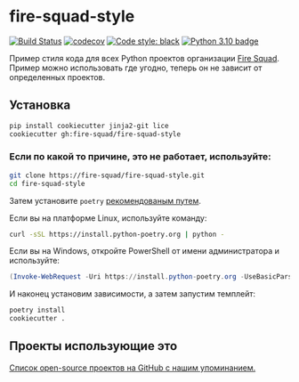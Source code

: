 # fire-squad-style

[![Build Status](https://github.com/fire-squad/fire-squad-style/actions/workflows/test.yml/badge.svg?branch=master)](https://github.com/fire-squad/fire-squad-style/actions?query=workflow%3Atest)
[![codecov](https://codecov.io/gh/fire-squad/fire-squad-style/branch/master/graph/badge.svg)](https://codecov.io/gh/fire-squad/fire-squad-style)
[![Code style: black](https://img.shields.io/badge/code%20style-black-000000.svg)](https://github.com/psf/black)
[![Python 3.10 badge](https://img.shields.io/badge/python-3.10-blue)](https://www.python.org/downloads/)

Пример стиля кода для всех Python проектов организации [Fire Squad](https://github.com/fire-squad).
Пример можно использовать где угодно, теперь он не зависит от определенных проектов.

## Установка

```bash
pip install cookiecutter jinja2-git lice
cookiecutter gh:fire-squad/fire-squad-style
```

### Если по какой то причине, это не работает, используйте:

```bash
git clone https://fire-squad/fire-squad-style.git
cd fire-squad-style
```

Затем установите `poetry` [рекомендованым путем](https://python-poetry.org/docs/master/#installation).

Если вы на платформе Linux, используйте команду:

```bash
curl -sSL https://install.python-poetry.org | python -
```

Если вы на Windows, откройте PowerShell от имени администратора и используйте:

```powershell
(Invoke-WebRequest -Uri https://install.python-poetry.org -UseBasicParsing).Content | python -
```

И наконец установим зависимости, а затем запустим темплейт:

```bash
poetry install
cookiecutter .
```

## Проекты использующие это

[Список open-source проектов на GitHub с нашим упоминанием.](https://github.com/search?q=fire-squad-style&type=Code)
